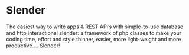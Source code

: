 # Slender
  The easiest way to write apps &amp; REST API’s with simple-to-use database and http interactions!  slender: a framework of php classes to make your coding time, effort and style thinner, easier, more light-weight and more productive....  Slender!
